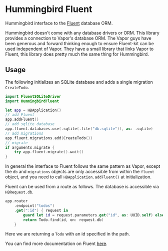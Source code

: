 # Hummingbird Fluent

Hummingbird interface to the [Fluent](https://github.com/vapor/fluent-kit) database ORM.

Hummingbird doesn't come with any database drivers or ORM. This library provides a connection to Vapor's database ORM. The Vapor guys have been generous and forward thinking enough to ensure Fluent-kit can be used independent of Vapor. They have a small library that links Vapor to Fluent, this library does pretty much the same thing for Hummingbird.

## Usage

The following initializes an SQLite database and adds a single migration `CreateTodo`.

```swift
import FluentSQLiteDriver
import HummingbirdFluent

let app = HBApplication()
// add Fluent
app.addFluent()
// add sqlite database
app.fluent.databases.use(.sqlite(.file("db.sqlite")), as: .sqlite)
// add migrations
app.fluent.migrations.add(CreateTodo())
// migrate
if arguments.migrate {
    try app.fluent.migrate().wait()
}
```
In general the interface to Fluent follows the same pattern as Vapor, except the `db` and `migrations` objects are only accessible from within the `fluent` object, and you need to call `HBApplication.addFluent()` at initialization.

Fluent can be used from a route as follows. The database is accessible via `HBRequest.db`.

```swift
app.router
    .endpoint("todos")
    .get(":id") { request in 
        guard let id = request.parameters.get("id", as: UUID.self) else { return request.failure(HBHTTPError(.badRequest)) }
        return Todo.find(id, on: request.db)
    }
```
Here we are returning a `Todo` with an id specified in the path.

You can find more documentation on Fluent [here](https://docs.vapor.codes/4.0/fluent/overview/).
